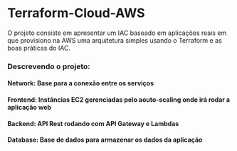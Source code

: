 # Terraform-Cloud-AWS

O projeto consiste em apresentar um IAC baseado em aplicações reais em que provisiono na AWS 
uma arquitetura simples usando o Terraform e as boas práticas do IAC.

### Descrevendo o projeto:
#### Network: Base para a conexão entre os serviços
#### Frontend: Instâncias EC2 gerenciadas pelo aouto-scaling onde irá rodar a aplicação web
#### Backend: API Rest rodando com API Gateway e Lambdas
#### Database: Base de dados para armazenar os dados da aplicação
